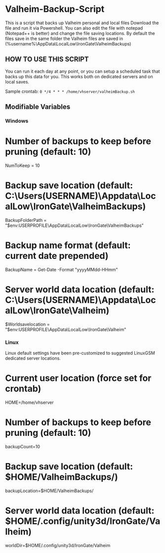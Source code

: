 # Valheim-Backup-Script
This is a script that backs up Valheim personal and local files
Download the file and run it via Powershell. 
You can also edit the file with notepad (Notepad++ is better) and change the file saving locations. 
By default the files save in the same folder the Valheim files are saved in (%username%\AppData\LocalLow\IronGate\ValheimBackups)

## HOW TO USE THIS SCRIPT

You can run it each day at any point, or you can setup a scheduled task that backs up this data for you. This works both on dedicated servers and on local saves. 

Sample crontab:
`0 */4 * * * /home/vhserver/valheimBackup.sh`

## Modifiable Variables

### Windows

# Number of backups to keep before pruning (default: 10)
NumToKeep = 10

# Backup save location (default: C:\Users\(USERNAME)\Appdata\LocalLow\IronGate\ValheimBackups)
BackupFolderPath = "$env:USERPROFILE\AppData\LocalLow\IronGate\ValheimBackups"

# Backup name format (default: current date prepended)
BackupName = Get-Date -Format "yyyyMMdd-HHmm"

# Server world data location (default: C:\Users\(USERNAME)\Appdata\LocalLow\IronGate\Valheim)
$Worldsavelocation = "$env:USERPROFILE\AppData\LocalLow\IronGate\Valheim"

### Linux

Linux default settings have been pre-customized to suggested LinuxGSM dedicated server locations.

# Current user location (force set for crontab)
HOME=/home/vhserver

# Number of backups to keep before pruning (default: 10)
backupCount=10

# Backup save location (default: $HOME/ValheimBackups/)
backupLocation=$HOME/ValheimBackups/

# Server world data location (default: $HOME/.config/unity3d/IronGate/Valheim)
worldDir=$HOME/.config/unity3d/IronGate/Valheim
